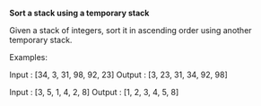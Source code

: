 **Sort a stack using a temporary stack**

Given a stack of integers, sort it in ascending order using another temporary stack.

Examples:

Input : [34, 3, 31, 98, 92, 23]
Output : [3, 23, 31, 34, 92, 98]

Input : [3, 5, 1, 4, 2, 8]
Output : [1, 2, 3, 4, 5, 8]